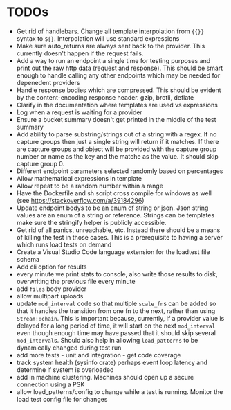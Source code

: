 # TODOs
- Get rid of handlebars. Change all template interpolation from `{{}}` syntax to `${}`. Interpolation will use standard expressions
- Make sure auto_returns are always sent back to the provider. This currently doesn't happen if the request fails.
- Add a way to run an endpoint a single time for testing purposes and print out the raw http data (request and response). This should be smart enough to handle calling any other endpoints which may be needed for depenedent providers
- Handle response bodies which are compressed. This should be evident by the content-encoding response header. gzip, brotli, deflate
- Clarify in the documentation where templates are used vs expressions
- Log when a request is waiting for a provider
- Ensure a bucket summary doesn't get printed in the middle of the test summary
- Add ability to parse substring/strings out of a string with a regex. If no capture groups then just a single string will return if it matches. If there are capture groups and object will be provided with the capture group number or name as the key and the matche as the value. It should skip capture group 0.
- Different endpoint parameters selected randomly based on percentages
- Allow mathematical expressions in template
- Allow repeat to be a random number within a range
- Have the Dockerfile and sh script cross compile for windows as well (see https://stackoverflow.com/a/39184296)
- Update endpoint bodys to be an enum of string or json. Json string values are an enum of a string or reference. Strings can be templates make sure the stringify helper is publicly accessible.
- Get rid of all panics, unreachable, etc. Instead there should be a means of killing the test in those cases. This is a prerequisite to having a server which runs load tests on demand
- Create a Visual Studio Code language extension for the loadtest file schema
- Add cli option for results
- every minute we print stats to console, also write those results to disk, overwriting the previous file every minute
- add `files` body provider
- allow multipart uploads
- update `mod_interval` code so that multiple `scale_fn`s can be added so that it handles the transition from one fn to the next, rather than using `Stream::chain`. This is important because, currently, if a provider value is delayed for a long period of time, it will start on the next `mod_interval` even though enough time may have passed that it should skip several `mod_interval`s. Should also help in allowing `load_patterns` to be dynamically changed during test run
- add more tests - unit and integration - get code coverage
- track system health (sysinfo crate) perhaps event loop latency and determine if system is overloaded
- add in machine clustering. Machines should open up a secure connection using a PSK
- allow load_patterns/config to change while a test is running. Monitor the load test config file for changes
